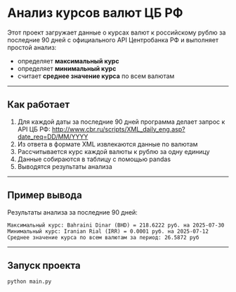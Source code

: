 # Анализ курсов валют ЦБ РФ

Этот проект загружает данные о курсах валют к российскому рублю за последние 90 дней с официального API Центробанка РФ и выполняет простой анализ:

- определяет **максимальный курс**
- определяет **минимальный курс**
- считает **среднее значение курса** по всем валютам

---
## Как работает
1. Для каждой даты за последние 90 дней программа делает запрос к API ЦБ РФ: 
http://www.cbr.ru/scripts/XML_daily_eng.asp?date_req=DD/MM/YYYY
2. Из ответа в формате XML извлекаются данные по валютам
3. Рассчитывается курс каждой валюты к рублю за одну единицу
4. Данные собираются в таблицу с помощью pandas  
5. Выводятся результаты анализа

---
## Пример вывода

Результаты анализа за последние 90 дней:

    Максимальный курс: Bahraini Dinar (BHD) = 218.6222 руб. на 2025-07-30
    Минимальный курс: Iranian Rial (IRR) = 0.0001 руб. на 2025-07-12
    Среднее значение курса по всем валютам за период: 26.5872 руб

---
## Запуск проекта

```bash
python main.py
```